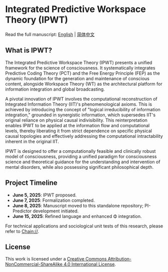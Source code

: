 # Integrated Predictive Workspace Theory (IPWT)

Read the full manuscript: [English](IPWT_en.md) | [简体中文](IPWT.md)

## What is IPWT?

The Integrated Predictive Workspace Theory (IPWT) presents a unified framework for the science of consciousness. It systematically integrates Predictive Coding Theory (PCT) and the Free Energy Principle (FEP) as the dynamic foundation for the generation and maintenance of conscious content, alongside Workspace Theory (WT) as the architectural platform for information integration and global broadcasting.

A pivotal innovation of IPWT involves the computational reconstruction of Integrated Information Theory (IIT)'s phenomenological axioms. This is achieved by introducing the concept of "logical irreducibility of information integration," grounded in synergistic information, which supersedes IIT's original reliance on physical causal indivisibility. This reinterpretation enables IPWT to be applied at the information flow and computational levels, thereby liberating it from strict dependence on specific physical causal topologies and effectively addressing the computational intractability inherent in the original IIT.

IPWT is designed to offer a computationally feasible and clinically robust model of consciousness, providing a unified paradigm for consciousness science and theoretical guidance for the understanding and intervention of mental disorders, while also possessing significant philosophical depth.

## Project Timeline

- **June 5, 2025**: IPWT proposed.
- **June 7, 2025**: Formalization completed.
- **June 8, 2025**: Manuscript moved to this standalone repository; PI-Predictor development initiated.
- **June 15, 2025**: Refined language and enhanced Φ integration.

For technical applications and sociological unit tests of this research, please refer to [Chain://](https://github.com/dmf-archive/dmf-archive.github.io/).

## License

This work is licensed under a [Creative Commons Attribution-NonCommercial-ShareAlike 4.0 International License](https://creativecommons.org/licenses/by-nc-sa/4.0/).
